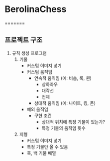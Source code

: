 # BerolinaChess
=======
## 프로젝트 구조

1. 규칙 생성 프로그램
    1. 기물
        - 커스텀 이미지 넣기
        - 커스텀 움직임
            - 연속적 움직임 (예: 비숍, 룩, 퀸)
                - 상하좌우
                - 대각선
                - 전체
            - 상대적 움직임 (예: 나이트, 킹, 폰)
        - 예외 움직임
            - 구현 조건
                - 상대적 위치에 특정 기물이 있는가?
                - 특정 기물의 움직임 횟수
    2. 지형
        - 커스텀 이미지 넣기
        - 특정 기물만 올 수 있음
        - 흑, 백 기물 배열